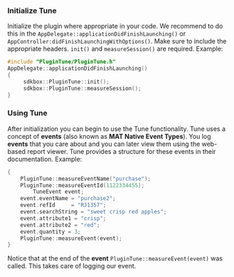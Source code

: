 ### Initialize Tune
Initialize the plugin where appropriate in your code. We recommend to do this in the `AppDelegate::applicationDidFinishLaunching()` or `AppController:didFinishLaunchingWithOptions()`. Make sure to include the appropriate headers. `init()` and `measureSession()` are required. Example:
```cpp
#include "PluginTune/PluginTune.h"
AppDelegate::applicationDidFinishLaunching()
{
     sdkbox::PluginTune::init();
     sdkbox::PluginTune::measureSession();
}
```

### Using Tune
After initialization you can begin to use the Tune functionality. Tune uses a concept of __events__ (also known as __MAT Native Event Types__). You log __events__ that you care about and you can later view them using the web-based report viewer. Tune provides a structure for these events in their documentation. Example:
```cpp
{
    PluginTune::measureEventName("purchase");
    PluginTune::measureEventId(1122334455);
		TuneEvent event;
    event.eventName = "purchase2";
    event.refId     = "RJ1357";
    event.searchString = "sweet crisp red apples";
    event.attribute1 = "crisp";
    event.attribute2 = "red";
    event.quantity = 3;
    PluginTune::measureEvent(event);
}
```
Notice that at the end of the __event__ `PluginTune::measureEvent(event)` was called. This takes care of logging our event.
